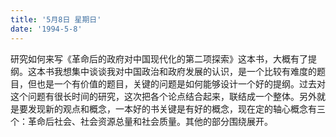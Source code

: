 ```yaml
---
title: '5月8日 星期日'
date: '1994-5-8'
---
```


研究如何来写《革命后的政府对中国现代化的第二项探索》这本书，大概有了提纲。这本书我想集中谈谈我对中国政治和政府发展的认识，是一个比较有难度的题目，但也是一个有价值的题目，关键的问题是如何能够设计一个好的提纲。过去对这个问题有很长时间的研究，这次把各个论点结合起来，联结成一个整体。另外就是要发现新的观点和概念，一本好的书关键是有好的概念，现在定的轴心概念有三个：革命后社会、社会资源总量和社会质量。其他的部分围绕展开。

